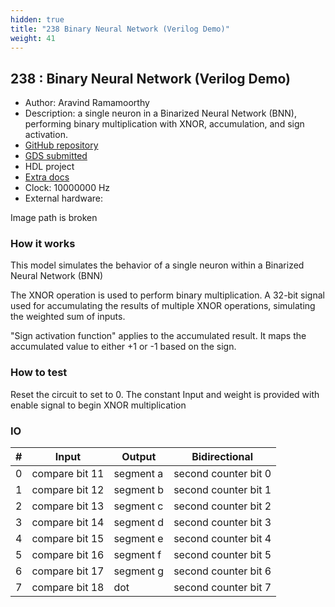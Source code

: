 ```yaml
---
hidden: true
title: "238 Binary Neural Network (Verilog Demo)"
weight: 41
---
```


## 238 : Binary Neural Network (Verilog Demo)

* Author: Aravind Ramamoorthy
* Description: a single neuron in a Binarized Neural Network (BNN), performing binary multiplication with XNOR, accumulation, and sign activation.
* [GitHub repository](https://github.com/aravindbe/tt05-BNN-demo)
* [GDS submitted](https://github.com/aravindbe/tt05-BNN-demo/actions/runs/6753374238)
* HDL project
* [Extra docs]()
* Clock: 10000000 Hz
* External hardware: 

Image path is broken

### How it works

This model simulates the behavior of a single neuron within a Binarized Neural Network (BNN)

The XNOR operation is used to perform binary multiplication.
A 32-bit signal used for accumulating the results of multiple XNOR operations, simulating the weighted sum of inputs.

"Sign activation function" applies to the accumulated result.
It maps the accumulated value to either +1 or -1 based on the sign.


### How to test

Reset the circuit to set to 0.
The constant Input and weight is provided with enable signal to begin XNOR multiplication


### IO

| # | Input        | Output       | Bidirectional      |
|---|--------------|--------------| -------------------|
| 0 | compare bit 11  | segment a | second counter bit 0 |
| 1 | compare bit 12  | segment b | second counter bit 1 |
| 2 | compare bit 13  | segment c | second counter bit 2 |
| 3 | compare bit 14  | segment d | second counter bit 3 |
| 4 | compare bit 15  | segment e | second counter bit 4 |
| 5 | compare bit 16  | segment f | second counter bit 5 |
| 6 | compare bit 17  | segment g | second counter bit 6 |
| 7 | compare bit 18  | dot | second counter bit 7 |
